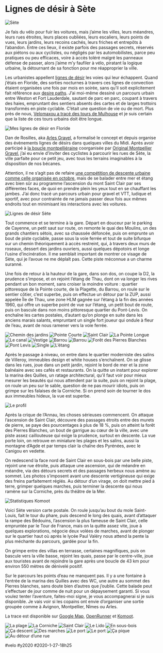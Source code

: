 # Lignes de désir à Sète

![Sète](_i/IMG_8923.webp)

Je fais du vélo pour fuir les voitures, mais j’aime les villes, leurs méandres, leurs rues étroites, leurs places oubliées, leurs escaliers, leurs points de vues, leurs jardins, leurs recoins cachés, leurs friches et entrepôts à l’abandon. Entre ces lieux, il existe parfois des passages secrets, réservés aux piétons ou aux cyclistes, ou négligés par les automobilistes, parce peu pratiques ou peu efficaces, voire à accès toléré malgré les panneaux défense de passer, alors j’aime m’y faufiler à vélo, piratant la logique urbaine, la détournant de sa fonction pour me réapproprier la ville.

Les urbanistes appellent [lignes de désir](https://fr.wikipedia.org/wiki/Ligne_de_d%C3%A9sir) les voies qui leur échappent. Quand j’étais en Floride, des sorties nocturnes à travers ces lignes de convection étaient organisées une fois par mois en soirée, sans qu’il soit explicitement fait référence aux [desire paths](https://www.reddit.com/r/DesirePath/comments/8oh0f8/a_frequented_desire_path_of_mine_in_downtown_miami/). J’ai moi-même dessiné un parcours urbain entre Weston et Fort Lauderdale, sautant de parc en parc, coupant à travers des haies, empruntant des sentiers absents des cartes et de larges trottoirs transformés en piste cyclable. C’était une question de vie ou de mort. Plus près de nous, [Velomaxou a tracé des tours de Mulhouse](https://velomaxou.com/?s=tour+de+mulhouse&submit=Recherche) et je suis certain que la liste de ces tours urbains doit être longue.

![Mes lignes de désir en Floride](_i/lddfloride.webp)

Dan de Rosilles, aka [Arles Gravel](https://arlesgravel.wordpress.com/), a formalisé le concept et depuis organise des évènements lignes de désirs dans quelques villes du Midi. Après avoir participé à [la boucle montpelliéraine](https://www.strava.com/clubs/475989/group_events/634368) coorganisée par [Original Montpellier Gravel](https://www.facebook.com/originalmontpelliergravel/), j’ai eu envie d’inviter des cyclistes à parcourir les rues de Sète, la ville parfaite pour ce petit jeu, avec tous les terrains imaginables à la disposition de nos bécanes.

Attention, il ne s’agit pas de refaire [une compétition de descente urbaine comme celle organisée en octobre](https://www.descenteurbainesete.fr/), mais de se balader entre mer et étang avec bien sûr au programme l’ascension du mont Saint Clair par ses différentes faces, de quoi en prendre plein les yeux tout en se chauffant les jambes. J’ai donc tracé un parcours urbain pour gravel et VTT, ludique et sportif, avec pour contrainte de ne jamais passer deux fois aux mêmes endroits tout en minimisant les interactions avec les voitures.

![Lignes de désir Sète](_i/lddmap.webp)

Tout commence et se termine à la gare. Départ en douceur par le parking de Cayenne, un petit saut sur route, on remonte le quai des Moulins, un des grands chantiers sétois, avec sa chaussée défoncée, puis on emprunte un bout de piste cyclable, passe sous la voie ferrée et tout de suite bifurque sur un chemin théoriquement à accès restreint, qui, à travers deux murs de roseaux, dessert des jardins ouvriers, aussi quelques dépotoirs et longe l’usine d’incinération. Il me semblait important de montrer ce visage de Sète, qui je l’avoue ne me déplaît pas. Cette piste méconnue a un charme suranné.

Une fois de retour à la hauteur de la gare, dans son dos, on coupe la D2, la prudence s’impose, et on rejoint l’étang de Thau, dont on va longer les rives pendant un bon moment, sans croiser la moindre voiture : quartier pittoresque de la Pointe courte, de la Plagette, du Barrou, on roule sur le sentier côtier, c’est superbe, puis on effectue un détour par la ZUP, aussi appelée Île de Thau, une zone HLM gagnée sur l’étang à la fin des années 1960, qui offre un superbe point de vue sur l’étang, un petit bout de route, puis on bascule dans non moins pittoresque quartier du Pont-Levis. On enchaîne les cartes postales, d’autant qu’on plonge en suite dans les anciens marais salants, empruntant un single fort joueur qui ondule à fleur de l’eau, avant de nous ramener vers la voie ferrée.

![Chemin des jardins](_i/IMG_8931.webp)
![Pointe Courte](_i/IMG_8782.webp)
![Saint Clair](_i/IMG_8785.webp)
![La Pointe Longue](_i/IMG_8784.webp)
![Le canal](_i/IMG_8789.webp)
![Vestige](_i/IMG_8791.webp)
![Barrou](_i/IMG_8795.webp)
![Barrou](_i/IMG_8796.webp)
![Forêt des Pierres Blanches](_i/IMG_8818.webp)
![Pont Levis](_i/IMG_8838.webp)
![Single](_i/IMG_8844.webp)
![L’étang](_i/IMG_8847.webp)

Après le passage à niveau, on entre dans le quartier moderniste des salins de Villeroy, immeubles design et white houses s’enchaînent. On se glisse dans les rues, joue dans un petit jardin, rejoint le bord de mer et la zone balnéaire avec ses cafés et restaurants. On la quitte un instant pour explorer la marina des Quilles, un ratage architectural, qu’il faut voir pour mieux mesurer les beautés qui nous attendent par la suite, puis on rejoint la plage, on roule un peu sur le sable, question de ne pas mourir idiots, puis on grimpe sur les falaises de la Corniche. Si on prend soin de tourner le dos aux immeubles hideux, la vue est superbe.

![Le profil](_i/lddprofil.png)

Après la crique de l’Annau, les choses sérieuses commencent. On attaque l’ascension de Saint Clair, découvre des passages étroits entre des murets de pierre, se paye des pourcentages à plus de 18 %, puis on atteint la forêt des Pierres Blanches, un bout de garrigue au cœur de la ville, avec une piste assez caillouteuse qui exige la prudence, surtout en descente. La vue porte loin, on retrouve en miniature les plages et les salins, aussi la montagne d’Agde et par temps clair la chaîne des Pyrénées, avec le Canigou en vedette.

On redescend la face nord de Saint Clair en sous-bois par une belle piste, rejoint une rue étroite, puis attaque une ascension, qui de méandre en méandre, via des détours secrets et des passages herbeux nous amène au sommet. Les photos s’imposent avant une descente vertigineuse qui exige des freins parfaitement réglés. Au détour d’un virage, on doit mettre pied à terre, grimper quelques marches, puis terminer la descente qui nous ramène sur la Corniche, près du théâtre de la Mer.

![Statistiques Komoot](_i/surface.png)

Voici Sète version carte postale. On roule jusqu’au bout du mole Saint-Louis, fait le tour du phare, puis descend le long des quais, avant d’attaquer la rampe des Bédouins, l’ascension la plus fameuse de Saint Clair, celle empruntée par le Tour de France, mais on la quitte assez vite, joue à quelques explorations, négocie deux volées de marches, avant de plonger sur le quartier haut où après le lycée Paul Valéry nous attend la pente la plus méchante du parcours, gardée pour la fin.

On grimpe entre des villas en terrasse, certaines magnifiques, puis on bascule vers la ville basse, rejoint les quais, passe par le centre-ville, joue aux touristes avant de rejoindre la gare après une boucle de 43 km pour environ 550 mètres de dénivelé positif.

Sur le parcours les points d’eau ne manquent pas. Il y a une fontaine à l’entrée de la marina des Quilles avec des WC, une autre au sommet des Pierres blanches, sans doute bien d’autres que j’oublie. Cette balade peut s’effectuer de jour comme de nuit pour un dépaysement garanti. Si vous voulez tenter l’aventure, faites-moi signe, je vous accompagnerai si je suis disponible. Je vais voir si les copains ont envie d’organiser une sortie groupée comme à Avignon, Montpellier, Nîmes ou Arles.

La trace est disponible sur [Google Map](https://drive.google.com/open?id=1u58LcXG1g0QC103kT1dXuzbHVcnVIw-o&usp=sharing), [OpenRunner](https://www.openrunner.com/r/10938815) et [Komoot](https://www.komoot.com/tour/111479343).

![La plage](_i/IMG_8853.webp)
![La Corniche](_i/IMG_8870.webp)
![Saint Clair](_i/IMG_8874.webp)
![Le Lido](_i/IMG_8883.webp)
![En sous-bois](_i/IMG_8885.webp)
![Ça descent](_i/IMG_8890.webp)
![Des marches](_i/IMG_8894.webp)
![Le port](_i/IMG_8914.webp)
![Le port](_i/IMG_8916.webp)
![Ça pique](_i/IMG_8918.webp)
![Au détour d’une rue](_i/IMG_8926.webp)

#velo #y2020 #2020-1-27-18h25
